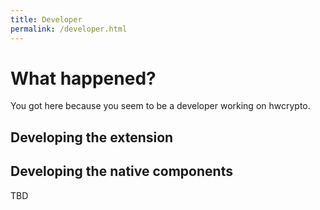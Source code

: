 ```yaml
---
title: Developer
permalink: /developer.html
---
```


# What happened?

You got here because you seem to be a developer working on hwcrypto.

## Developing the extension

## Developing the native components

TBD